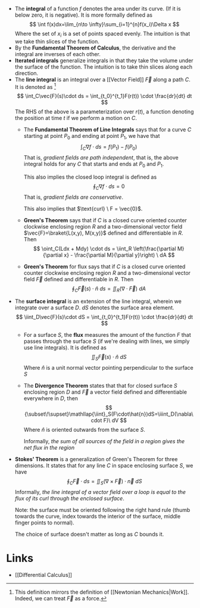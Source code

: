 * The **integral** of a function $f$ denotes the area under its curve. (If it is below zero, it is negative).  It is more formally defined as 
  $$
  \int f(x)dx=\lim_{n\to \infty}\sum_{i=1}^{n}f(x_i)\Delta x
  $$
  Where the set of $x_i$ is a set of points spaced evenly. The intuition is that we take thin slices of the function.
* By the **Fundamental Theorem of Calculus**, the derivative and the integral are inverses of each other.
* **Iterated integrals** generalize integrals in that they take the volume under the surface of the function. The intuition is to take thin slices along each direction. 
* The **line integral** is an integral over a [[Vector Field]] $\vec{F}$ along a path $C$. It is denoted as [^line_integral]
  $$
  \int_C\vec{F}(s)\cdot ds = \int_{t_0}^{t_1}F(r(t)) \cdot \frac{dr}{dt} dt
  $$
  The RHS of the above is a parameterization over $r(t)$, a function denoting the position at time $t$ if we perform a motion on $C$.
	* The **Fundamental Theorem of  Line Integrals** says that for a curve $C$ starting at point $P_0$ and ending at point $P_1$, we have that 
	  $$
	  \int_C\nabla f\cdot ds=f(P_1)-f(P_0)
	  $$
	  That is, *gradient fields are path independent*, that is, the above integral holds for any $C$ that starts and ends at $P_0$ and $P_1$.
	  
	  This also implies the closed loop integral is defined as 
	  $$
	  \oint_C\nabla f\cdot ds =0
	  $$
	  That is, *gradient fields are conservative*.
	  
	  This also implies that $\text{curl} \ F = \vec{0}$.
	* **Green's Theorem** says that if $C$ is a closed curve oriented counter clockwise enclosing region $R$ and a two-dimensional vector field $\vec{F}=\braket{L(x,y), M(x,y)}$ defined and differentiable in $R$. Then 
	  $$
	  \oint_C(Ldx + Mdy) \cdot ds = \iint_R \left(\frac{\partial M}{\partial x}  - \frac{\partial M}{\partial y}\right) \ dA
	  $$
	  
	* **Green's Theorem** for flux says that if $C$ is a closed curve oriented counter clockwise enclosing region $R$ and a two-dimensional vector field $\vec{F}$ defined and differentiable in $R$. Then  
	  $$
	  \oint_C\vec{F}(s) \cdot \hat{n} \  ds = \iint_R (\nabla \cdot \vec{F}) \ dA
	  $$

[^line_integral]: This definition mirrors the definition of [[Newtonian Mechanics|Work]]. Indeed, we can treat $\vec{F}$ as a force. 

* The **surface integral** is an extension of the line integral, wherein we integrate over a surface $D$.  $dS$ denotes the surface area element.
  $$
  \iint_D\vec{F}(s)\cdot dS = \int_{t_0}^{t_1}F(r(t)) \cdot \frac{dr}{dt} dt
  $$
	* For a surface $S$, the **flux** measures the amount of the function $F$ that  passes through the surface $S$ (if we're dealing with lines, we simply use line integrals). It is defined as 
	  $$
	  \iint_S\vec{F}(s)\cdot \hat{n} \ dS
	  $$
	  Where $\hat{n}$ is a unit normal vector pointing perpendicular to the surface $S$ 
	* The **Divergence Theorem** states that that for closed surface $S$ enclosing region $D$ and $\vec{F}$ a vector field defined and differentiable everywhere in $D$, then
	  $$
	  {\subset\!\supset}\mathllap{\iint}_S(F\cdot\hat{n})dS=\iiint_D(\nabla\cdot F)\ dV
	  $$
	  Where $\hat{n}$ is oriented outwards from the surface $S$.
	  
	  Informally, *the sum of all sources of the field in a region gives the net flux in the region*
* **Stokes' Theorem** is a generalization of Green's Theorem for three dimensions. It states that for any line $C$ in space enclosing surface $S$, we have 
  $$
  \oint_C\vec{F}\cdot ds=\iint_S(\nabla\times \vec{F}) \cdot \vec{n} \ dS
  $$
  Informally, *the line integral of a vector field over a loop is equal to the flux of its curl through the enclosed surface*.
  
  Note: the surface must be oriented following the right hand rule (thumb towards the curve, index towards the interior of the surface, middle finger points to normal). 
  
  The choice of surface doesn't matter as long as $C$ bounds it.
# Links
* [[Differential Calculus]]
